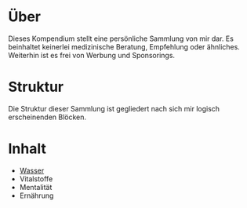 # Über 

Dieses Kompendium stellt eine persönliche Sammlung von mir dar. Es beinhaltet keinerlei medizinische Beratung, 
Empfehlung oder ähnliches. Weiterhin ist es frei von Werbung und Sponsorings.

# Struktur

Die Struktur dieser Sammlung ist gegliedert nach sich mir logisch erscheinenden Blöcken.

# Inhalt

- [Wasser](wasser.md)
- Vitalstoffe
- Mentalität
- Ernährung
